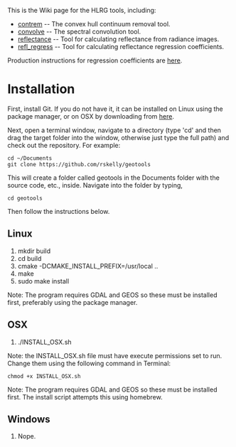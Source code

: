 This is the Wiki page for the HLRG tools, including:

* [contrem](https://github.com/rskelly/contrem/wiki/contrem) -- The convex hull continuum removal tool.
* [convolve](https://github.com/rskelly/contrem/wiki/convolve) -- The spectral convolution tool.
* [reflectance](https://github.com/rskelly/contrem/wiki/reflectance) -- Tool for calculating reflectance from radiance images.
* [refl_regress](https://github.com/rskelly/contrem/wiki/refl_regress) -- Tool for calculating reflectance regression coefficients. 

Production instructions for regression coefficients are [here](https://github.com/rskelly/contrem/wiki/process).

# Installation

First, install Git. If you do not have it, it can be installed on Linux using the package manager, or on OSX by downloading from [here](https://git-scm.com/download/mac).

Next, open a terminal window, navigate to a directory (type 'cd' and then drag the target folder into the window, otherwise just type the full path) and check out the repository. For example:
    
    cd ~/Documents
    git clone https://github.com/rskelly/geotools
    
This will create a folder called geotools in the Documents folder with the source code, etc., inside. Navigate into the folder by typing,

    cd geotools
    
Then follow the instructions below.

## Linux
1) mkdir build
3) cd build
4) cmake -DCMAKE_INSTALL_PREFIX=/usr/local ..
5) make
6) sudo make install

Note: The program requires GDAL and GEOS so these must be installed first, preferably using the package manager.

## OSX
1) ./INSTALL_OSX.sh

Note: the INSTALL_OSX.sh file must have execute permissions set to run. Change them using the following command in Terminal:

    chmod +x INSTALL_OSX.sh

Note: The program requires GDAL and GEOS so these must be installed first. The install script attempts this
using homebrew.

## Windows
1) Nope.

